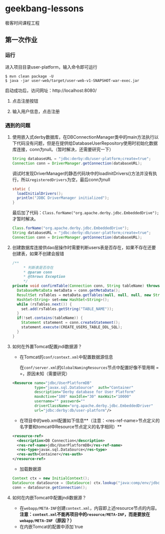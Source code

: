 # geekbang-lessons
极客时间课程工程
## 第一次作业

### 运行

进入项目目录user-platform，输入命令即可运行

```
$ mvn clean package -U
$ java -jar user-web/target/user-web-v1-SNAPSHOT-war-exec.jar 
```
启动成功后，访问网址：http://localhost:8080/

1. 点击注册按钮

2. 输入用户信息，点击注册

### 遇到的问题

1. 使用嵌入式derby数据库，在DBConnectionManager类中的main方法执行以下代码没有问题，但是在提供给DatabaseUserRepository使用时初始化数据库连接，conn为null。（暂时解决，还需要研究一下）

   ```java
   String databaseURL = "jdbc:derby:db/user-platform;create=true";
   Connection conn = DriverManager.getConnection(databaseURL);
   ```

   调试时发现DriverManager的静态代码块中的loadInitDrivers()方法并没有执行，所以`registeredDrivers`为空，最后conn为null

   ```java
   static {
     loadInitialDrivers();
     println("JDBC DriverManager initialized");
   }
   ```

   最后加了代码：`Class.forName("org.apache.derby.jdbc.EmbeddedDrive");`才暂时解决。

   ```java
   Class.forName("org.apache.derby.jdbc.EmbeddedDrive");
   String databaseURL = "jdbc:derby:db/user-platform;create=true";
   Connection conn = DriverManager.getConnection(databaseURL);
   ```

2. 创建数据库连接供dao层操作时需要判断users表是否存在，如果不存在还要创建表，如果不创建会报错

   ```java
   /**
        * 判断表是否存在
        * @param conn
        * @throws Exception
        */
   private void confirmTable(Connection conn, String tableName) throws Exception{
     DatabaseMetaData metaData = conn.getMetaData();
     ResultSet rsTables = metaData.getTables(null, null, null, new String[]{"TABLE"});
     HashSet<String> set=new HashSet<String>();
     while (rsTables.next()) {
       set.add(rsTables.getString("TABLE_NAME"));
     }
     if(!set.contains(tableName)) {
       Statement statement = conn.createStatement();
       statement.execute(CREATE_USERS_TABLE_DDL_SQL);
     }
   }
   ```

3. 如何在外置Tomcat配置jndi数据源？

   * 在Tomcat的`conf/context.xml`中配置数据源信息

     在`conf/server.xml`的`GlobalNamingResources`节点中配置好像不管用啊 = =，原因未知（需要研究）

   ```xml
   <Resource name="jdbc/UserPlatformDB"
             type="javax.sql.DataSource"  auth="Container"
             description="Derby database for User Platform"
             maxActive="100" maxIdle="30" maxWait="10000"
             username="" password="" 
             driverClassName="org.apache.derby.jdbc.EmbeddedDriver"
             url="jdbc:derby:db/user-platform"/>
   ```

   * 在项目中的web.xml配置如下信息**（注意：\<res-ref-name>节点定义的名字要和tomcat中Resource节点定义的名字相同）**

   ```xml
   <resource-ref>
     <description>DB Connection</description>
     <res-ref-name>jdbc/UserPlatformDB</res-ref-name>
     <res-type>javax.sql.DataSource</res-type>
     <res-auth>Container</res-auth>
   </resource-ref>
   ```

   * 加载数据源

   ```java
   Context ctx = new InitialContext();
   DataSource dataSource = (DataSource) ctx.lookup("java:comp/env/jdbc/UserPlatformDB");
   conn = dataSource.getConnection();
   ```

4. 如何在内嵌Tomcat中配置jndi数据源？

   * 在`webapp/META-INF`创建`context.xml`，内容即上述resource节点的内容。**注意：`context.xml`不能再项目中的`resource/META-INF`，而是要放在`webapp/META-INF`（原因？）**
   * 在内嵌Tomcat的配置中添加`<enableNaming>true</enableNaming>
